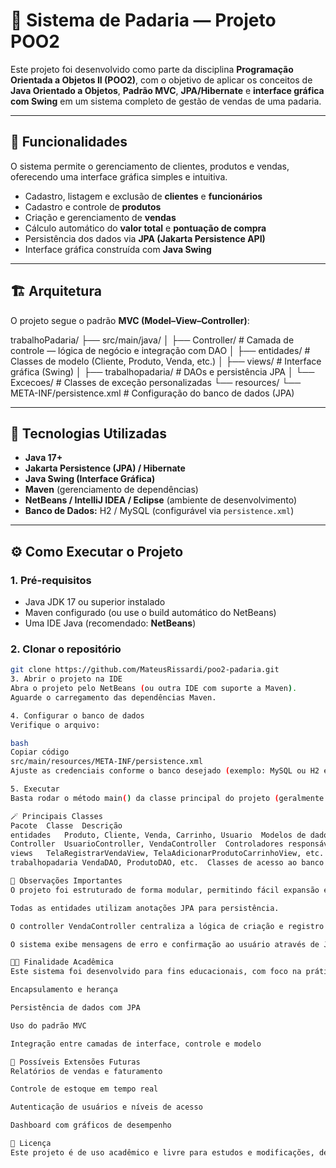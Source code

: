 # 🧁 Sistema de Padaria — Projeto POO2

Este projeto foi desenvolvido como parte da disciplina **Programação Orientada a Objetos II (POO2)**, com o objetivo de aplicar os conceitos de **Java Orientado a Objetos**, **Padrão MVC**, **JPA/Hibernate** e **interface gráfica com Swing** em um sistema completo de gestão de vendas de uma padaria.

---

## 🧩 Funcionalidades

O sistema permite o gerenciamento de clientes, produtos e vendas, oferecendo uma interface gráfica simples e intuitiva.

- Cadastro, listagem e exclusão de **clientes** e **funcionários**
- Cadastro e controle de **produtos**
- Criação e gerenciamento de **vendas**
- Cálculo automático do **valor total** e **pontuação de compra**
- Persistência dos dados via **JPA (Jakarta Persistence API)**
- Interface gráfica construída com **Java Swing**

---

## 🏗️ Arquitetura

O projeto segue o padrão **MVC (Model–View–Controller)**:

trabalhoPadaria/
├── src/main/java/
│ ├── Controller/ # Camada de controle — lógica de negócio e integração com DAO
│ ├── entidades/ # Classes de modelo (Cliente, Produto, Venda, etc.)
│ ├── views/ # Interface gráfica (Swing)
│ ├── trabalhopadaria/ # DAOs e persistência JPA
│ └── Excecoes/ # Classes de exceção personalizadas
└── resources/
└── META-INF/persistence.xml # Configuração do banco de dados (JPA)


---

## 🧰 Tecnologias Utilizadas

- **Java 17+**
- **Jakarta Persistence (JPA) / Hibernate**
- **Java Swing (Interface Gráfica)**
- **Maven** (gerenciamento de dependências)
- **NetBeans / IntelliJ IDEA / Eclipse** (ambiente de desenvolvimento)
- **Banco de Dados:** H2 / MySQL (configurável via `persistence.xml`)

---

## ⚙️ Como Executar o Projeto

### 1. Pré-requisitos

- Java JDK 17 ou superior instalado  
- Maven configurado (ou use o build automático do NetBeans)
- Uma IDE Java (recomendado: **NetBeans**)

### 2. Clonar o repositório

```bash
git clone https://github.com/MateusRissardi/poo2-padaria.git
3. Abrir o projeto na IDE
Abra o projeto pelo NetBeans (ou outra IDE com suporte a Maven).
Aguarde o carregamento das dependências Maven.

4. Configurar o banco de dados
Verifique o arquivo:

bash
Copiar código
src/main/resources/META-INF/persistence.xml
Ajuste as credenciais conforme o banco desejado (exemplo: MySQL ou H2 em memória).

5. Executar
Basta rodar o método main() da classe principal do projeto (geralmente dentro de trabalhopadaria ou na tela inicial).

🪄 Principais Classes
Pacote	Classe	Descrição
entidades	Produto, Cliente, Venda, Carrinho, Usuario	Modelos de dados persistentes
Controller	UsuarioController, VendaController	Controladores responsáveis pela lógica de negócio
views	TelaRegistrarVendaView, TelaAdicionarProdutoCarrinhoView, etc.	Interface gráfica Swing
trabalhopadaria	VendaDAO, ProdutoDAO, etc.	Classes de acesso ao banco (Data Access Objects)

🧾 Observações Importantes
O projeto foi estruturado de forma modular, permitindo fácil expansão e manutenção.

Todas as entidades utilizam anotações JPA para persistência.

O controller VendaController centraliza a lógica de criação e registro de vendas, comunicando-se diretamente com o VendaDAO.

O sistema exibe mensagens de erro e confirmação ao usuário através de JOptionPane.

🧑‍🎓 Finalidade Acadêmica
Este sistema foi desenvolvido para fins educacionais, com foco na prática dos conceitos de:

Encapsulamento e herança

Persistência de dados com JPA

Uso do padrão MVC

Integração entre camadas de interface, controle e modelo

🧩 Possíveis Extensões Futuras
Relatórios de vendas e faturamento

Controle de estoque em tempo real

Autenticação de usuários e níveis de acesso

Dashboard com gráficos de desempenho

📄 Licença
Este projeto é de uso acadêmico e livre para estudos e modificações, desde que citada a autoria original.